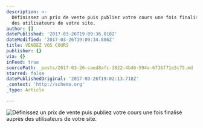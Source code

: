 ```yaml
---
description: >-
  Définissez un prix de vente puis publiez votre cours une fois finalisé auprès
  des utilisateurs de votre site.
author: []
datePublished: '2017-03-26T19:09:36.018Z'
dateModified: '2017-03-26T19:09:34.886Z'
title: VENDEZ VOS COURS
publisher: {}
via: {}
inFeed: true
sourcePath: _posts/2017-03-26-caed8afc-3822-4b46-994a-6736f71e3c75.md
starred: false
datePublishedOriginal: '2017-03-26T19:02:13.718Z'
_context: 'http://schema.org'
_type: Article

---
```

![Définissez un prix de vente puis publiez votre cours une fois finalisé auprès des utilisateurs de votre site.](https://the-grid-user-content.s3-us-west-2.amazonaws.com/4f4c8723-4cac-45df-be70-9ca0a40fb91b.png)